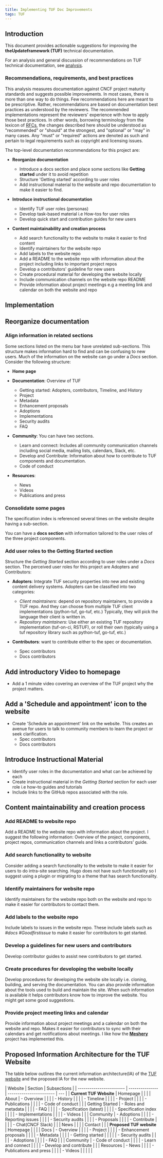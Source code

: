 ```yaml
---
title: Implementing TUF Doc Improvements
tags: TUF
---
```


## Introduction

This document provides actionable suggestions for improving the
**theUpdateframework (TUF)** technical documentation.

For an analysis and general discussion of recommendations on TUF technical
documentation, see [analysis](./analysis.md).

### Recommendations, requirements, and best practices

This analysis measures documentation against CNCF project maturity standards and
suggests possible improvements. In most cases, there is more than one way to do
things. Few recommendations here are meant to be prescriptive. Rather,
recommendations are based on documentation best practices as understood by the
reviewers. The recommended implementations represent the reviewers' experience
with how to apply those best practices. In other words, borrowing terminology
from the lexicon of [RFCs][rfc-keywords], the changes described here should be
understood as "recommended" or "should" at the strongest, and "optional" or
"may" in many cases. Any "must" or "required" actions are denoted as such and
pertain to legal requirements such as copyright and licensing issues.

The top-level documentation recommendations for this project are:

- **Reorganize documentation**

  - Introduce a docs section and place some sections like **Getting started**
    under it to avoid repetition
  - Structure 'Getting started' according to user roles
  - Add instructional material to the website and repo documentation to make it
    easier to find.

- **Introduce instructional documentation**

  - Identify TUF user roles (personas)
  - Develop task-based material i.e How-tos for user roles
  - Develop quick start and contribution guides for new users

- **Content maintainability and creation process**
  - Add search functionality to the website to make it easier to find content
  - Identify maintainers for the website repo
  - Add labels to the website repo
  - Add a README to the website repo with information about the project
    including links to important project repos
  - Develop a contributors' guideline for new users
  - Create procedural material for developing the website locally
  - Include communication channels on the website repo README
  - Provide information about project meetings e.g a meeting link and calendar
    on both the website and repo

## Implementation

## Reorganize documentation

### Align information in related sections

Some sections listed on the menu bar have unrelated sub-sections. This structure
makes information hard to find and can be confusing to new users. Much of the
information on the website can go under a _Docs_ section. Consider the following
structure:

- **Home page**
- **Documentation**: Overview of TUF

  - Getting started: Adopters, contributors, Timeline, and History
  - Project
  - Metadata
  - Enhancement proposals
  - Adoptions
  - Implementations
  - Security audits
  - FAQ

- **Community**: You can have two sections.

  - Learn and connect: Includes all community communication channels including
    social media, mailing lists, calendars, Slack, etc.
  - Develop and Contribute: Information about how to contribute to TUF
    components and documentation.
  - Code of conduct

- **Resources**:
  - News
  - Videos
  - Publications and press

### Consolidate some pages

The specification index is referenced several times on the website despite
having a sub-section.

You can have a **docs section** with information tailored to the user roles of
the three project components.

### Add user roles to the Getting Started section

Structure the _Getting Started_ section according to user roles under a _Docs_
section. The perceived user roles for this project are Adopters and
Contributors:

- **Adopters**: Integrate TUF security properties into new and existing content
  delivery systems. Adopters can be classified into two categories:

  - _Client maintainers_: depend on repository maintainers, to provide a TUF
    repo. And they can choose from multiple TUF client implementations
    (python-tuf, go-tuf, etc.) Typically, they will pick the language their
    client is written in.
  - _Repository maintainers_: Use either an existing TUF repository
    implementation (tuf-on-ci, RSTUF), or roll their own (typically using a tuf
    repository library such as python-tuf, go-tuf, etc.)

- **Contributors**: want to contribute either to the spec or documentation.
  - Spec contributors
  - Docs contributors

## Add introductory Video to homepage

- Add a 1 minute video covering an overview of the TUF project why the project
  matters.

## Add a 'Schedule and appointment' icon to the website

- Create 'Schedule an appointment' link on the website. This creates an avenue
  for users to talk to community members to learn the project or seek
  clarification.
  - Spec contributors
  - Docs contributors

## Introduce Instructional Material

- Identify user roles in the documentation and what can be achieved by each
- Create instructional material in the _Getting Started_ section for each user
  role i.e how-to guides and tutorials
- Include links to the GitHub repos associated with the role.

## Content maintainability and creation process

### Add README to website repo

Add a README to the website repo with information about the project. I suggest
the following information: Overview of the project, components, project repos,
communication channels and links a contributors' guide.

### Add search functionality to website

Consider adding a search functionality to the website to make it easier for
users to do intra-site searching. Hugo does not have such functionality so I
suggest using a plugin or migrating to a theme that has search functionality.

### Identify maintainers for website repo

Identify maintainers for the website repo both on the website and repo to make
it easier for contributors to contact them.

### Add labels to the website repo

Include labels to issues in the website repo. These include labels such as
_#docs \#Goodfirstissue_ to make it easier for contributors to get started.

### Develop a guidelines for new users and contributors

Develop contributor guides to assist new contributors to get started.

### Create procedures for developing the website locally

Develop procedures for developing the website site locally i.e. cloning,
building, and serving the documentation. You can also provide information about
the tools used to build and maintain the site. When such information is
available it helps contributors know how to improve the website. You might get
some good suggestions.

### Provide project meeting links and calendar

Provide information about project meetings and a calendar on both the website
and repo. Makes it easier for contributors to sync with their calendars and get
notifications about meetings. I like how the
[**Meshery**](https://github.com/layer5io/layer5) project has implemented this.

## Proposed Information Architecture for the TUF Website

The table below outlines the current information architecture(IA) of the
[TUF website](https://theupdateframework.io/) and the proposed IA for the new
website.

| Website                  | Section         | Subsections              |
| ------------------------ | --------------- | ------------------------ | --- |
| **Current TUF Website**  | Homepage        |                          |
|                          | About           | - Overview               |
|                          |                 | - History                |
|                          |                 | - Timeline               |
|                          |                 | - Project                |
|                          |                 | - Publications           |
|                          |                 | - Code of conduct        |
|                          | Getting Started | - Roles and metadata     |
|                          |                 | - FAQ                    |
|                          |                 | - Specification (latest) |
|                          |                 | - Specification index    |
|                          |                 | - Implementations        |
|                          |                 | - Videos                 |
|                          | Community       | - Adoptions              |
|                          |                 | - Reporting issues       |
|                          |                 | - Security audits        |
|                          |                 | - Proposals              |
|                          |                 | - Contribute             |
|                          |                 | - Chat(CNCF Slack)       |
|                          | News            |                          |
|                          | Contact         |                          |
| **Proposed TUF website** | Homepage        |                          |
|                          | Docs            | - Overview               |
|                          |                 | - Project                |
|                          |                 | - Enhancement proposals  |
|                          |                 | - Metadata               |
|                          |                 | - Getting started        |     |
|                          |                 | - Security audits        |
|                          |                 | - Adoptions              |
|                          |                 | - FAQ                    |
|                          | Community       | - Code of conduct        |
|                          |                 | - Learn and connect      |
|                          |                 | - Develop and contribute |
|                          | Resources       | - News                   |
|                          |                 | - Publications and press |
|                          |                 | - Videos                 |
|                          |                 |                          |

[rfc-keywords]: https://www.rfc-editor.org/rfc/rfc2119
